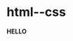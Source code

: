 # html--css

<!DOCTYPE html>

<html lang="en" xmlns="http://www.w3.org/1999/xhtml">
<head>
    <meta charset="utf-8" />
    <title>Css özelliklerii</title>
    <link rel="stylesheet" type="text/css" href="StyleSheet12.css"/>

</head>
<body>
    <b>HELLO</b>
</body>
</html>
